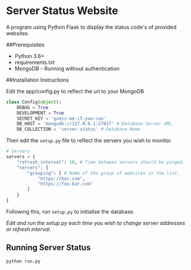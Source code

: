 # Server Status Website

A program using Python Flask to display the status code's of provided websites.

##Prerequisites

- Python 3.6+
- requirements.txt
- MongoDB - Running without authentication

##Installation Instructions

Edit the app/config.py to reflect the url to your MongoDB
```python
class Config(object):
    DEBUG = True
    DEVELOPMENT = True
    SECRET_KEY = 'guess-me-if-you-can'
    DB_HOST = 'mongodb://127.0.0.1:27017' # Database Server URL
    DB_COLLECTION = 'server-status' # Database Name
```

Then edit the `setup.py` file to reflect the servers you wish to monitor.

```python
# Servers
servers = {
    "refresh_interval": 10, # Time between servers should be pinged.
    "servers": {
        "grouping": [ # Name of the group of websites in the list.
            "https://bar.com", 
            "https://foo.bar.com"
        ]
    }
}
```

Following this, run `setup.py` to initialise the database.

*Edit and run the setup.py each time you wish to change server addresses or refresh interval.*

## Running Server Status

`python run.py`